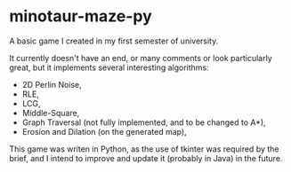 # minotaur-maze-py
A basic game I created in my first semester of university.

It currently doesn't have an end, or many comments or look particularly great, but it implements several interesting algorithms:
 - 2D Perlin Noise,
 - RLE,
 - LCG,
 - Middle-Square,
 - Graph Traversal (not fully implemented, and to be changed to A*),
 - Erosion and Dilation (on the generated map),
 
This game was writen in Python, as the use of tkinter was required by the brief, and I intend to improve and update it (probably in Java) in the future.